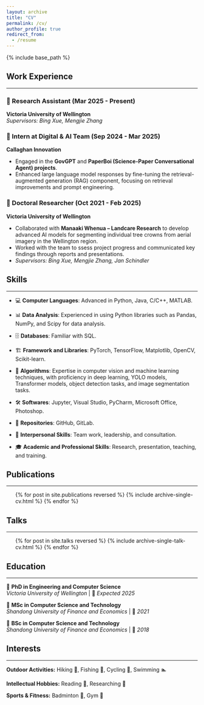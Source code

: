 ```yaml
---
layout: archive
title: "CV"
permalink: /cv/
author_profile: true
redirect_from:
  - /resume
---
```


{% include base_path %}


## Work Experience
---
### 📌 Research Assistant (Mar 2025 - Present)  
**Victoria University of Wellington**  
*Supervisors: Bing Xue, Mengjie Zhang*



### 📌 Intern at Digital & AI Team (Sep 2024 - Mar 2025)  
**Callaghan Innovation**  
- Engaged in the **GovGPT** and **PaperBoi (Science-Paper Conversational Agent) projects**.
- Enhanced large language model responses by fine-tuning the retrieval-augmented generation (RAG) component, focusing on retrieval improvements and prompt engineering.  


### 📌 Doctoral Researcher (Oct 2021 - Feb 2025)  
**Victoria University of Wellington**  
- Collaborated with **Manaaki Whenua – Landcare Research** to develop advanced AI models for segmenting individual tree crowns from aerial imagery in the Wellington region.  
- Worked with the team to ssess project progress and communicated key findings through reports and presentations.  
- *Supervisors: Bing Xue, Mengjie Zhang, Jan Schindler*

 
## Skills  
---

- 💻 **Computer Languages**: Advanced in Python, Java, C/C++, MATLAB.  

- 📊 **Data Analysis**: Experienced in using Python libraries such as Pandas, NumPy, and Scipy for data analysis.  

- 🗄 **Databases**: Familiar with SQL.  

- 🏗 **Framework and Libraries**: PyTorch, TensorFlow, Matplotlib, OpenCV, Scikit-learn.  

- 🤖 **Algorithms**: Expertise in computer vision and machine learning techniques, with proficiency in deep learning, YOLO models, Transformer models, object detection tasks, and image segmentation tasks.  

- 🛠 **Softwares**: Jupyter, Visual Studio, PyCharm, Microsoft Office, Photoshop.  

- 🔗 **Repositories**: GitHub, GitLab.  

- 🤝 **Interpersonal Skills**: Team work, leadership, and consultation.  

- 🎓 **Academic and Professional Skills**: Research, presentation, teaching, and training.  


## Publications
---
  <ul>{% for post in site.publications reversed %}
    {% include archive-single-cv.html %}
  {% endfor %}</ul>
  
 
## Talks
---
  <ul>{% for post in site.talks reversed %}
    {% include archive-single-talk-cv.html  %}
  {% endfor %}</ul>

## Education  
---

📌 **PhD in Engineering and Computer Science**  
 *Victoria University of Wellington* | 🎯 *Expected 2025*  

📌 **MSc in Computer Science and Technology**  
 *Shandong University of Finance and Economics* | 🎯 *2021*  

📌 **BSc in Computer Science and Technology**  
 *Shandong University of Finance and Economics* | 🎯 *2018*  


## Interests  
---

**Outdoor Activities:** Hiking 🚶, Fishing 🎣, Cycling 🚴, Swimming 🏊  

**Intellectual Hobbies:** Reading 📖, Researching 🧠  

**Sports & Fitness:** Badminton 🏸, Gym 💪  


